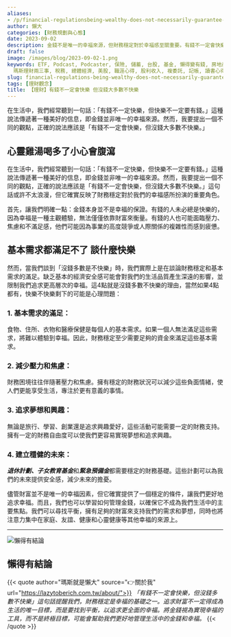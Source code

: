 ```yaml
---
aliases:
- /p/financial-regulationsbeing-wealthy-does-not-necessarily-guarantee-happiness-but-lacking-money-often-leads-to-unhappiness/
author: 懶大
categories: [財務規劃與心態]
date: 2023-09-02
description: 金錢不是唯一的幸福來源，但財務穩定對於幸福感至關重要。有錢不一定會快樂，但沒錢大多數不快樂。基本需求的滿足、減少壓力和焦慮、追求夢想和興趣，以及建立穩健的未來都需要財務支持。儘管如此，我們應該尋找平衡，將注意力集中在其他幸福的來源上，並學習如何管理金錢。
draft: false
image: /images/blog/2023-09-02-1.png
keywords: ETF, Podcast, Podcaster, 保險, 儲蓄, 台股, 基金, 懶得變有錢, 房地產, 投資理財, 支出, 收入, 理財規劃,
  瑪斯理財兩三事, 稅務, 總體經濟, 美股, 職涯心得, 股利收入, 複委託, 記帳, 讀書心得, 財務規劃, 財商, 貸款, 資產配置, 退休規劃, 開源節流
slug: financial-regulations-being-wealthy-does-not-necessarily-guarantee-happiness-but-lacking-money-often-leads-to-unhappiness
tags: [理財觀念]
title: 【理財】有錢不一定會快樂 但沒錢大多數不快樂
---
```

在生活中，我們經常聽到一句話：「有錢不一定快樂，但快樂不一定要有錢。」這種說法傳遞著一種美好的信息，即金錢並非唯一的幸福來源。然而，我要提出一個不同的觀點，正確的說法應該是「有錢不一定會快樂，但沒錢大多數不快樂。」


## 心靈雞湯喝多了小心會腹瀉

在生活中，我們經常聽到一句話：「有錢不一定快樂，但快樂不一定要有錢。」這種說法傳遞著一種美好的信息，即金錢並非唯一的幸福來源。然而，我要提出一個不同的觀點，正確的說法應該是「有錢不一定會快樂，但沒錢大多數不快樂。」這句話或許不太浪漫，但它確實反映了財務穩定對於我們的幸福感所扮演的重要角色。

首先，讓我們明確一點：金錢本身並不是幸福的保證。有錢的人未必總是快樂的，因為幸福是一種主觀體驗，無法僅僅依靠財富來衡量。有錢的人也可能面臨壓力、焦慮和不滿足感，他們可能因為事業的高度競爭或人際關係的複雜性而感到疲憊。

## 基本需求都滿足不了 談什麼快樂

然而，當我們談到「沒錢多數是不快樂」時，我們實際上是在談論財務穩定和基本需求的滿足。缺乏基本的經濟安全感可能會對我們的生活品質產生深遠的影響，並限制我們追求更高層次的幸福。這4點就是沒錢多數不快樂的理由，當然如果4點都有，快樂不快樂剩下的可能是心理問題：

### 1. **基本需求的滿足：** 
食物、住所、衣物和醫療保健是每個人的基本需求。如果一個人無法滿足這些需求，將難以體驗到幸福。因此，財務穩定至少需要足夠的資金來滿足這些基本需求。
### 2. **減少壓力和焦慮：** 
財務困境往往伴隨著壓力和焦慮。擁有穩定的財務狀況可以減少這些負面情緒，使人們更能享受生活，專注於更有意義的事情。
### 3. **追求夢想和興趣：** 
無論是旅行、學習、創業還是追求興趣愛好，這些活動可能需要一定的財務支持。擁有一定的財務自由度可以使我們更容易實現夢想和追求興趣。
### 4. **建立穩健的未來：** 
***退休計劃、子女教育基金***和***緊急預備金***都需要穩定的財務基礎。這些計劃可以為我們的未來提供安全感，減少未來的擔憂。

儘管財富並不是唯一的幸福因素，但它確實提供了一個穩定的條件，讓我們更好地追求幸福。而且，我們也可以學習如何管理金錢，以確保它不成為我們生活中的主要焦點。我們可以尋找平衡，擁有足夠的財富來支持我們的需求和夢想，同時也將注意力集中在家庭、友誼、健康和心靈健康等其他幸福的來源上。

---

![懶得有結論](/images/blog/lazytobeconclude.svg)
## 懶得有結論

{{< quote author="瑪斯就是懶大" source="👉關於我" url="https://lazytoberich.com.tw/about/">}}
_「有錢不一定會快樂，但沒錢多數不快樂」這句話提醒我們，財務穩定是幸福的基礎之一。追求財富不一定得成為生活的唯一目標，而是要找到平衡，以追求更全面的幸福。將金錢視為實現幸福的工具，而不是終極目標，可能會幫助我們更好地管理生活中的金錢和幸福。_
{{< /quote >}}

